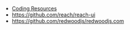 * [Coding Resources](https://github.com/PizzaPokerGuy/ultimate-coding-resources)
* https://github.com/reach/reach-ui
* https://github.com/redwoodjs/redwoodjs.com
